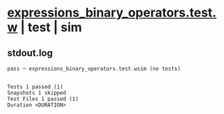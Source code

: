 # [expressions_binary_operators.test.w](../../../../../examples/tests/valid/expressions_binary_operators.test.w) | test | sim

## stdout.log
```log
pass ─ expressions_binary_operators.test.wsim (no tests)
 
 
Tests 1 passed (1)
Snapshots 1 skipped
Test Files 1 passed (1)
Duration <DURATION>
```

